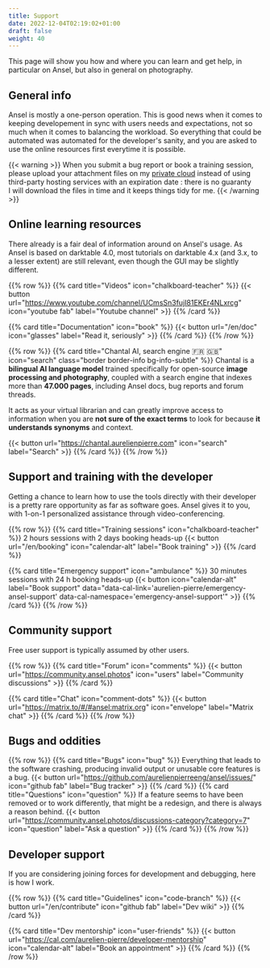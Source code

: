 ```yaml
---
title: Support
date: 2022-12-04T02:19:02+01:00
draft: false
weight: 40
---
```


<div class="lead my-5 ps-3">This page will show you how and where you can learn and get help, in particular on Ansel, but also in general on photography.</div>

## General info

Ansel is mostly a one-person operation. This is good news when it comes to keeping developement in sync with users needs and expectations, not so much when it comes to balancing the workload. So everything that could be automated was automated for the developer's sanity, and you are asked to use the online resources first everytime it is possible.

{{< warning >}}
When you submit a bug report or book a training session, please upload your attachment files on my [private cloud](https://cloud.apmlt.net/s/YAdfYajPkE5nLyW) instead of using third-party hosting services with an expiration date : there is no guaranty I will download the files in time and it keeps things tidy for me.
{{< /warning >}}


## Online learning resources

There already is a fair deal of information around on Ansel's usage. As Ansel is based on darktable 4.0, most tutorials on darktable 4.x (and 3.x, to a lesser extent) are still relevant, even though the GUI may be slightly different.

{{% row %}}
{{% card title="Videos" icon="chalkboard-teacher" %}}
{{< button url="https://www.youtube.com/channel/UCmsSn3fujI81EKEr4NLxrcg" icon="youtube fab" label="Youtube channel" >}}
{{% /card %}}

{{% card title="Documentation" icon="book" %}}
{{< button url="/en/doc" icon="glasses" label="Read it, seriously" >}}
{{% /card %}}
{{% /row %}}

{{% row %}}
{{% card title="Chantal AI, search engine 🇫🇷 🇬🇧" icon="search" class="border border-info bg-info-subtle" %}}
Chantal is a __bilingual AI language model__ trained specifically for open-source __image processing and photography__, coupled with a search engine that indexes more than __47.000 pages__, including Ansel docs, bug reports and forum threads.

It acts as your virtual librarian and can greatly improve access to information when you are __not sure of the exact terms__ to look for because __it understands synonyms__ and context.

{{< button url="https://chantal.aurelienpierre.com" icon="search" label="Search" >}}
{{% /card %}}
{{% /row %}}

## Support and training with the developer

Getting a chance to learn how to use the tools directly with their developer is a pretty rare opportunity as far as software goes. Ansel gives it to you, with 1-on-1 personalized assistance through video-conferencing.

{{% row %}}
{{% card title="Training sessions" icon="chalkboard-teacher" %}}
2 hours sessions with 2 days booking heads-up
{{< button url="/en/booking" icon="calendar-alt" label="Book training" >}}
{{% /card %}}

{{% card title="Emergency support" icon="ambulance" %}}
30 minutes sessions with 24 h booking heads-up
{{< button icon="calendar-alt" label="Book support" data="data-cal-link='aurelien-pierre/emergency-ansel-support' data-cal-namespace='emergency-ansel-support'" >}}
{{% /card %}}
{{% /row %}}


## Community support

Free user support is typically assumed by other users.

{{% row %}}
{{% card title="Forum" icon="comments" %}}
{{< button url="https://community.ansel.photos" icon="users" label="Community discussions" >}}
{{% /card %}}

{{% card title="Chat" icon="comment-dots" %}}
{{< button url="https://matrix.to/#/#ansel:matrix.org" icon="envelope" label="Matrix chat" >}}
{{% /card %}}
{{% /row %}}


## Bugs and oddities

{{% row %}}
{{% card title="Bugs" icon="bug" %}}
Everything that leads to the software crashing, producing invalid output or unusable core features is a bug.
{{< button url="https://github.com/aurelienpierreeng/ansel/issues/" icon="github fab" label="Bug tracker" >}}
{{% /card %}}
{{% card title="Questions" icon="question" %}}
If a feature seems to have been removed or to work differently, that might be a redesign, and there is always a reason behind.
{{< button url="https://community.ansel.photos/discussions-category?category=7" icon="question" label="Ask a question" >}}
{{% /card %}}
{{% /row %}}


## Developer support

If you are considering joining forces for development and debugging, here is how I work.

{{% row %}}
{{% card title="Guidelines" icon="code-branch" %}}
{{< button url="/en/contribute" icon="github fab" label="Dev wiki" >}}
{{% /card %}}

{{% card title="Dev mentorship" icon="user-friends" %}}
{{< button url="https://cal.com/aurelien-pierre/developer-mentorship" icon="calendar-alt" label="Book an appointment" >}}
{{% /card %}}
{{% /row %}}
